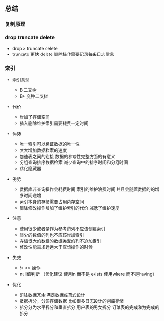 ## 总结

### 复制原理
  
  
  
  
  
### drop truncate delete
- drop > truncate delete
- truncate 更快 delete 删除操作需要记录每条日志信息
  
  
### 索引
- 索引类型
    - B 二叉树
    - B+ 变种二叉树  
    
- 代价
    - 增加了存储空间
    - 插入删除维护索引需要耗费一定时间  
    
- 优势
    - 唯一索引可以保证数据的唯一性
    - 大大增加数据检索的速度
    - 加速表之间的连接  数据的参考性完整方面的有意义
    - 分组查询排序数据检索  减少查询中的排序时间和分组时间
    - 优化隐藏器  
    
- 劣势
    - 数据库非查询操作会耗费时间 索引的维护浪费时间  并且会随着数据的的增多时间递增
    - 索引本身的存储需要占用内存空间
    - 删除修改操作增加了维护索引的代价 减低了维护速度  

- 注意
    - 使用很少或者是作为参考的列不应该创建索引
    - 很少的数值的列也不应该增加索引
    - 存储很大的数据的数据类型的列不追加索引
    - 修改性能需求远远大于查询操作的时候
- 失效
    - != <> 操作
    - null值判断
    （优化建议  使用in 而不是 exists    使用where 而不是having）
- 优化
    - 消除数据冗余 满足数据库范式设计
    - 数据拆分，分区存储数据   比如很多日志设计的创库存储
    - 拆分分为水平拆分和垂直拆分 用户表的男女拆分    订单表的完成和为完成的拆分
